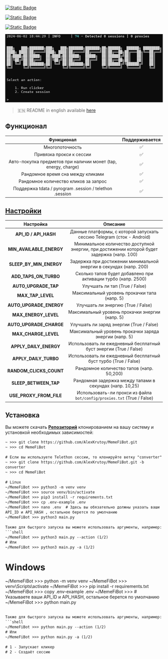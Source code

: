 [![Static Badge](https://img.shields.io/badge/Telegram-Channel-Link?style=for-the-badge&logo=Telegram&logoColor=white&logoSize=auto&color=blue)](https://t.me/hidden_coding)

[![Static Badge](https://img.shields.io/badge/Telegram-Chat-yes?style=for-the-badge&logo=Telegram&logoColor=white&logoSize=auto&color=blue)](https://t.me/hidden_codding_chat)

[![Static Badge](https://img.shields.io/badge/Telegram-Bot%20Link-Link?style=for-the-badge&logo=Telegram&logoColor=white&logoSize=auto&color=blue)](https://t.me/memefi_coin_bot?start=r_e3cd7cd18e)


![img1](.github/images/demo.png)

> 🇪🇳 README in english available [here](README.md)

## Функционал  
| Функционал                                                     | Поддерживается  |
|:----------------------------------------------------------------:|:---------------:|
| Многопоточность                                                |        ✅        |
| Привязка прокси к сессии                                       |        ✅        |
| Авто-покупка предметов при наличии монет (tap, energy, charge) |        ✅        |
| Рандомное время сна между кликами                              |        ✅        |
| Рандомное количество кликов за запрос                          |        ✅        |
| Поддержка tdata / pyrogram .session / telethon .session        |        ✅        |


## [Настройки](https://github.com/AlexKrutoy/MemeFiBot/blob/main/.env-example)
| Настройка                | Описание                                                                                    |
|:--------------------------:|:---------------------------------------------------------------------------------------------:|
| **API_ID / API_HASH**    | Данные платформы, с которой запускать сессию Telegram (сток - Android)                      |
| **MIN_AVAILABLE_ENERGY** | Минимальное количество доступной энергии, при достижении которой будет задержка (напр. 100) |
| **SLEEP_BY_MIN_ENERGY**  | Задержка при достижении минимальной энергии в секундах (напр. 200)                          |
| **ADD_TAPS_ON_TURBO**    | Сколько тапов будет добавлено при активации турбо (напр. 2500)                              |
| **AUTO_UPGRADE_TAP**     | Улучшать ли тап (True / False)                                                              |
| **MAX_TAP_LEVEL**        | Максимальный уровень прокачки тапа (напр. 5)                                                |
| **AUTO_UPGRADE_ENERGY**  | Улучшать ли энергию (True / False)                                                          |
| **MAX_ENERGY_LEVEL**     | Максимальный уровень прокачки энергии (напр. 5)                                             |
| **AUTO_UPGRADE_CHARGE**  | Улучшать ли заряд энергии (True / False)                                                    |
| **MAX_CHARGE_LEVEL**     | Максимальный уровень прокачки заряда энергии (напр. 5)                                      |
| **APPLY_DAILY_ENERGY**   | Использовать ли ежедневный бесплатный буст энергии (True / False)                           |
| **APPLY_DAILY_TURBO**    | Использовать ли ежедневный бесплатный буст турбо (True / False)                             |
| **RANDOM_CLICKS_COUNT**  | Рандомное количество тапов (напр. 50,200)                                                   |
| **SLEEP_BETWEEN_TAP**    | Рандомная задержка между тапами в секундах (напр. 10,25)                                    |
| **USE_PROXY_FROM_FILE**  | Использовать-ли прокси из файла `bot/config/proxies.txt` (True / False)                     |


## Установка
Вы можете скачать [**Репозиторий**](https://github.com/AlexKrutoy/MemeFiBot) клонированием на вашу систему и установкой необходимых зависимостей:
```shell
~ >>> git clone https://github.com/AlexKrutoy/MemeFiBot.git
~ >>> cd MemeFiBot

# Если вы используете Telethon сессии, то клонируйте ветку "converter"
~ >>> git clone https://github.com/AlexKrutoy/MemeFiBot.git -b converter
~ >>> cd MemeFiBot

# Linux
~/MemeFiBot >>> python3 -m venv venv
~/MemeFiBot >>> source venv/bin/activate
~/MemeFiBot >>> pip3 install -r requirements.txt
~/MemeFiBot >>> cp .env-example .env
~/MemeFiBot >>> nano .env  # Здесь вы обязательно должны указать ваши API_ID и API_HASH , остальное берется по умолчанию
~/MemeFiBot >>> python3 main.py

Также для быстрого запуска вы можете использовать аргументы, например:
```shell
~/MemeFiBot >>> python3 main.py --action (1/2)
# Или
~/MemeFiBot >>> python3 main.py -a (1/2)
```

# Windows
~/MemeFiBot >>> python -m venv venv
~/MemeFiBot >>> venv\Scripts\activate
~/MemeFiBot >>> pip install -r requirements.txt
~/MemeFiBot >>> copy .env-example .env
~/MemeFiBot >>> # Указываете ваши API_ID и API_HASH, остальное берется по умолчанию
~/MemeFiBot >>> python main.py
```

Также для быстрого запуска вы можете использовать аргументы, например:
```shell
~/MemeFiBot >>> python main.py --action (1/2)
# Или
~/MemeFiBot >>> python main.py -a (1/2)

# 1 - Запускает кликер
# 2 - Создаёт сессию
```
